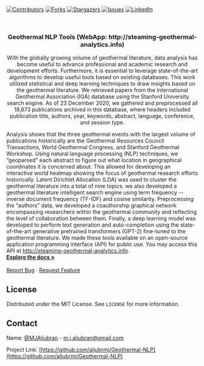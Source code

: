 <!-- PROJECT SHIELDS -->
<!--
*** I'm using markdown "reference style" links for readability.
*** Reference links are enclosed in brackets [ ] instead of parentheses ( ).
*** See the bottom of this document for the declaration of the reference variables
*** for contributors-url, forks-url, etc. This is an optional, concise syntax you may use.
*** https://www.markdownguide.org/basic-syntax/#reference-style-links
-->
[![Contributors][contributors-shield]][contributors-url]
[![Forks][forks-shield]][forks-url]
[![Stargazers][stars-shield]][stars-url]
[![Issues][issues-shield]][issues-url]
[![LinkedIn][linkedin-shield]][linkedin-url]



<!-- PROJECT LOGO -->
<br />
<p align="center">

  <h3 align="center">Geothermal NLP Tools 
    (WebApp: http://steaming-geothermal-analytics.info)</h3>

  <p align="center">
With the globally growing volume of geothermal literature, data analysis has become useful to advance professional and academic research and development efforts. Furthermore, it is essential to leverage state-of-the-art algorithms to develop useful tools based on existing databases. This work utilized statistical and deep learning techniques to draw insights based on the geothermal literature. We retrieved papers from the International Geothermal Association (IGA) database using the Stanford University search engine. As of 23 December 2020, we gathered and preprocessed all 18,873 publications archived in this database, where headers included publication title, authors, year, keywords, abstract, language, conference, and session type.

Analysis shows that the three geothermal events with the largest volume of publications historically are the Geothermal Resources Council Transactions, World Geothermal Congress, and Stanford Geothermal Workshop. Using natural language processing (NLP) techniques, we “geoparsed” each abstract to figure out what location in geographical coordinates it is concerned about. This allowed for developing an interactive world heatmap showing the focus of geothermal research efforts historically. Latent Dirichlet Allocation (LDA) was used to cluster the geothermal literature into a total of nine topics. we also developed a geothermal literature intelligent search engine using term frequency -- inverse document frequency (TF-IDF) and cosine similarity. Preprocessing the “authors” data, we developed a coauthorship graphical network encompassing researchers within the geothermal community and reflecting the level of collaboration between them. Finally, a deep learning model was developed to perform text generation and auto-completion using the state-of-the-art generative pretrained transformers (GPT-2) fine-tuned to the geothermal literature. We made these tools available on an open-source application programming interface (API) for public use. You may access this API at http://steaming-geothermal-analytics.info.
    <br />
    <a href="https://github.com/aljubrmj/Geothermal-NLP"><strong>Explore the docs »</strong></a>
    <br />
    <br />
    <a href="https://github.com/aljubrmj/Geothermal-NLP/issues">Report Bug</a>
    ·
    <a href="https://github.com/aljubrmj/Geothermal-NLP/issues">Request Feature</a>
  </p>
</p>


<!-- LICENSE -->
## License

Distributed under the MIT License. See `LICENSE` for more information.



<!-- CONTACT -->
## Contact

Name: [@MJAljubran](https://twitter.com/twitter_handle) - m.j.aljubran@gmail.com

Project Link: [https://github.com/aljubrmj/Geothermal-NLP](https://github.com/aljubrmj/Geothermal-NLP)






<!-- MARKDOWN LINKS & IMAGES -->
<!-- https://www.markdownguide.org/basic-syntax/#reference-style-links -->
[contributors-shield]: https://img.shields.io/github/contributors/aljubrmj/Geothermal-NLP.svg?style=for-the-badge
[contributors-url]: https://github.com/aljubrmj/Geothermal-NLP/graphs/contributors
[forks-shield]: https://img.shields.io/github/forks/aljubrmj/Geothermal-NLP.svg?style=for-the-badge
[forks-url]: https://github.com/aljubrmj/Geothermal-NLP/network/members
[stars-shield]: https://img.shields.io/github/stars/aljubrmj/Geothermal-NLP.svg?style=for-the-badge
[stars-url]: https://github.com/aljubrmj/Geothermal-NLP/stargazers
[issues-shield]: https://img.shields.io/github/issues/aljubrmj/Geothermal-NLP.svg?style=for-the-badge
[issues-url]: https://github.com/aljubrmj/Geothermal-NLP/issues
[license-shield]: https://img.shields.io/github/license/aljubrmj/Geothermal-NLP.svg?style=for-the-badge
[license-url]: https://github.com/aljubrmj/Geothermal-NLP/blob/master/LICENSE.txt
[linkedin-shield]: https://img.shields.io/badge/-LinkedIn-black.svg?style=for-the-badge&logo=linkedin&colorB=555
[linkedin-url]: https://www.linkedin.com/in/mohammad-jabs/
[product-screenshot]: images/screenshot.png


